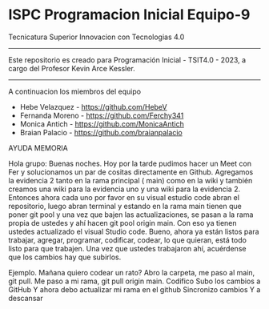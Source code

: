 # ISPC Programacion Inicial Equipo-9

Tecnicatura Superior Innovacion con Tecnologias 4.0


***************************************************************************************************************
Este repositorio es creado para Programación Inicial - TSIT4.0 - 2023, a cargo del Profesor Kevin Arce Kessler.
***************************************************************************************************************

A continuacion los miembros del equipo 

* Hebe Velazquez  - https://github.com/HebeV
* Fernanda Moreno - https://github.com/Ferchy341
* Monica Antich   - https://github.com/MonicaAntich
* Braian Palacio  - https://github.com/braianpalacio


AYUDA MEMORIA

 Hola grupo: Buenas noches. 
Hoy por la tarde pudimos hacer un Meet con Fer y solucionamos un par de cositas directamente en Github. Agregamos la evidencia 2 tanto en la rama principal ( main) como en la wiki y también creamos una wiki para la evidencia uno y una wiki para la evidencia 2.  Entonces ahora cada uno por favor en su visual estudio code abran el repositorio, luego abran terminal y estando en la rama main tienen que poner git pool y una vez que bajen las actualizaciones, se pasan a la rama propia de ustedes y ahí hacen git pool origin main. Con eso ya tienen ustedes actualizado el visual Studio code.
Bueno, ahora ya están listos para trabajar, agregar, programar, codificar, codear, lo que quieran, está todo listo para que trabajen. Una vez que ustedes trabajaron ahí, acuérdense que los cambios hay que subirlos.




Ejemplo. Mañana quiero codear un rato? 
Abro la carpeta, me paso al main, git pull. 
Me paso a mi rama, git pull origin main.
Codifico
Subo los cambios a GitHub
Y ahora debo actualizar mi rama en el github
Sincronizo cambios
Y a descansar

